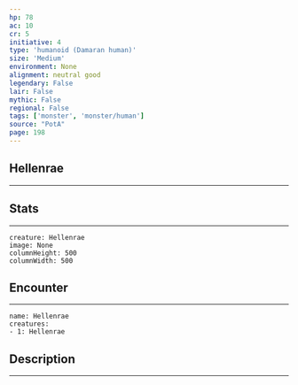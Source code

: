 ```yaml
---
hp: 78
ac: 10
cr: 5
initiative: 4
type: 'humanoid (Damaran human)'    
size: 'Medium'
environment: None
alignment: neutral good
legendary: False
lair: False
mythic: False
regional: False
tags: ['monster', 'monster/human']
source: "PotA"
page: 198
---
```


## Hellenrae
---



## Stats
---

```statblock
creature: Hellenrae
image: None
columnHeight: 500
columnWidth: 500
```

## Encounter
---

```encounter-table
name: Hellenrae
creatures:
- 1: Hellenrae
```

## Description
---




